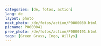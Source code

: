 ```yaml
---
categories: [de, fotos, action]
lang: de
layout: photo
next_photo: /de/fotos/action/P0000030.html
picname: P0000041
prev_photo: /de/fotos/action/P0000191.html
tags: [Green Grass, Ingo, Willys]
---
```

